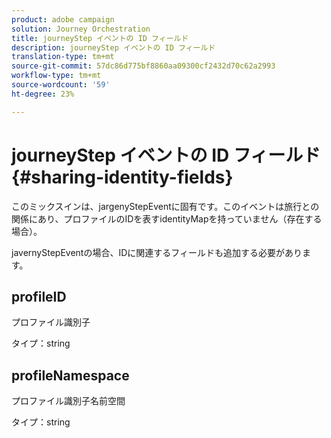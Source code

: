 ```yaml
---
product: adobe campaign
solution: Journey Orchestration
title: journeyStep イベントの ID フィールド
description: journeyStep イベントの ID フィールド
translation-type: tm+mt
source-git-commit: 57dc86d775bf8860aa09300cf2432d70c62a2993
workflow-type: tm+mt
source-wordcount: '59'
ht-degree: 23%

---
```



# journeyStep イベントの ID フィールド {#sharing-identity-fields}

このミックスインは、jargenyStepEventに固有です。このイベントは旅行との関係にあり、プロファイルのIDを表すidentityMapを持っていません（存在する場合）。

javernyStepEventの場合、IDに関連するフィールドも追加する必要があります。

## profileID

プロファイル識別子

タイプ：string

## profileNamespace

プロファイル識別子名前空間

タイプ：string